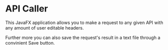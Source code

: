 # API Caller
This JavaFX application allows you to make a request to any given API with any amount of user editable headers. 

Further more you can also save the request's result in a text file through a convinient Save button.
